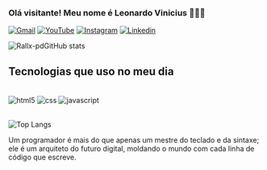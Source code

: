 ### Olá visitante! Meu nome é Leonardo Vinicius 🙋🏾‍♂️

[![Gmail](https://img.shields.io/badge/Gmail-D14836?style=for-the-badge&logo=gmail&logoColor=white)](mailto:leonardovinicius693@gmail.com)
[![YouTube](https://img.shields.io/badge/YouTube-FF0000?style=for-the-badge&logo=youtube&logoColor=white)](https://www.youtube.com/results?search_query=rallx+prod)
[![Instagram](https://img.shields.io/badge/Instagram-E4405F?style=for-the-badge&logo=instagram&logoColor=white)](https://www.instagram.com/rallx_pd/)
[![Linkedin](https://img.shields.io/badge/LinkedIn-0077B5?style=for-the-badge&logo=linkedin&logoColor=white)](https://www.linkedin.com/in/leonardo-vinicius-337a70227/)

![Rallx-pdGitHub stats](https://github-readme-stats.vercel.app/api?username=rallx-pd&show_icons=true&theme=tokyonight)

## Tecnologias que uso no meu dia

<div style="display: inline_block"><br/>
  <img align="center" src="https://img.shields.io/badge/HTML5-E34F26?style=for-the-badge&logo=html5&logoColor=white" alt="html5">
  <img align="center" src="https://img.shields.io/badge/CSS3-1572B6?style=for-the-badge&logo=css3&logoColor=white" alt="css">
  <img align="center" src="https://img.shields.io/badge/JavaScript-323330?style=for-the-badge&logo=javascript&logoColor=F7DF1E" alt="javascript">
</div><br />

![Top Langs](https://github-readme-stats.vercel.app/api/top-langs/?username=rallx-pd&hide_progress=true)

Um programador é mais do que apenas um mestre do teclado e da sintaxe; ele é um arquiteto do futuro digital, moldando o mundo com cada linha de código que escreve.

